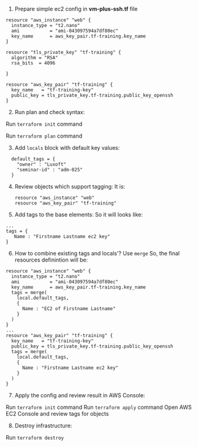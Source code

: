 1. Prepare simple ec2 config in **vm-plus-ssh.tf** file
````
resource "aws_instance" "web" {
  instance_type = "t2.nano"
  ami           = "ami-043097594a7df80ec"
  key_name      = aws_key_pair.tf-training.key_name
}

resource "tls_private_key" "tf-training" {
  algorithm = "RSA"
  rsa_bits  = 4096

}

resource "aws_key_pair" "tf-training" {
  key_name   = "tf-training-key"
  public_key = tls_private_key.tf-training.public_key_openssh
}

````

2. Run plan and check syntax:
   
Run `terraform init` command

Run `terraform plan` command
 
3. Add `locals` block with default key values:
````
  default_tags = {
    "owner" : "Luxoft"
    "seminar-id" : "adm-025"
  }
````

4. Review objects which support tagging:
It is:
   ````
   resource "aws_instance" "web"
   resource "aws_key_pair" "tf-training"
   ````

5. Add tags to the base elements: 
So it will looks like:
````
...
tags = {
   Name : "Firstname Lastname ec2 key"
}
````

6. How to combine existing tags and locals'?
Use `merge`
So, the final resources definintion will be:
   
````
resource "aws_instance" "web" {
  instance_type = "t2.nano"
  ami           = "ami-043097594a7df80ec"
  key_name      = aws_key_pair.tf-training.key_name
  tags = merge(
    local.default_tags,
    {
      Name : "EC2 of Firstname Lastname"
    }
  )
}
...
resource "aws_key_pair" "tf-training" {
  key_name   = "tf-training-key"
  public_key = tls_private_key.tf-training.public_key_openssh
  tags = merge(
    local.default_tags,
    {
      Name : "Firstname Lastname ec2 key"
    }
  )
}
````

7. Apply the config and review result in AWS Console:

Run `terraform init` command
Run `terraform apply` command
Open AWS EC2 Console and review tags for objects

8. Destroy infrastructure:

Run `terraform destroy`